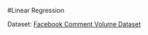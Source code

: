 #Linear Regression 

Dataset:  [Facebook Comment Volume Dataset](https://archive.ics.uci.edu/ml/datasets/Facebook+Comment+Volume+Dataset)
